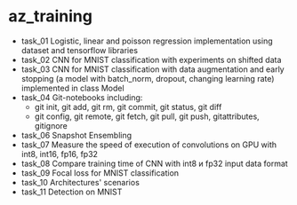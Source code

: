 # az_training

* task_01 Logistic, linear and poisson regression implementation using dataset and tensorflow libraries 
* task_02 CNN for MNIST classification with experiments on shifted data
* task_03 CNN for MNIST classification with data augmentation and early stopping (a model with batch_norm, dropout, changing learning rate)
	implemented in class Model
* task_04 Git-notebooks including:
	* git init, git add, git rm, git commit, git status, git diff
	* git config, git remote, git fetch, git pull, git push, gitattributes, gitignore
* task_06 Snapshot Ensembling
* task_07 Measure the speed of execution of convolutions on GPU with int8, int16, fp16, fp32
* task_08 Compare training time of CNN with int8 и fp32 input data format
* task_09 Focal loss for MNIST classification
* task_10 Architectures' scenarios
* task_11 Detection on MNIST